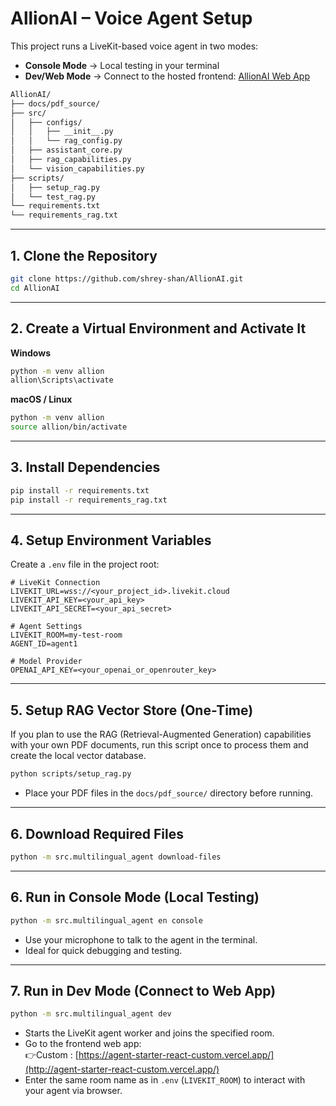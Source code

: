# AllionAI – Voice Agent Setup

This project runs a LiveKit-based voice agent in two modes:

- **Console Mode** → Local testing in your terminal  
- **Dev/Web Mode** → Connect to the hosted frontend: [AllionAI Web App](https://agent-starter-react-sigma.vercel.app/)

```bash
AllionAI/
├── docs/pdf_source/
├── src/
│   ├── configs/
│   │   ├── __init__.py
│   │   └── rag_config.py
│   ├── assistant_core.py
│   ├── rag_capabilities.py
│   └── vision_capabilities.py
├── scripts/
│   ├── setup_rag.py
│   └── test_rag.py
└── requirements.txt
└── requirements_rag.txt
```
---

## 1. Clone the Repository
```bash
git clone https://github.com/shrey-shan/AllionAI.git
cd AllionAI
```

---

## 2. Create a Virtual Environment and Activate It
**Windows**
```bash
python -m venv allion
allion\Scripts\activate
```
**macOS / Linux**
```bash
python -m venv allion
source allion/bin/activate
```

---

## 3. Install Dependencies
```bash
pip install -r requirements.txt
pip install -r requirements_rag.txt
```

---

## 4. Setup Environment Variables
Create a `.env` file in the project root:

```env
# LiveKit Connection
LIVEKIT_URL=wss://<your_project_id>.livekit.cloud
LIVEKIT_API_KEY=<your_api_key>
LIVEKIT_API_SECRET=<your_api_secret>

# Agent Settings
LIVEKIT_ROOM=my-test-room
AGENT_ID=agent1

# Model Provider
OPENAI_API_KEY=<your_openai_or_openrouter_key>
```

---

## 5. Setup RAG Vector Store (One-Time)
If you plan to use the RAG (Retrieval-Augmented Generation) capabilities with your own PDF documents, run this script once to process them and create the local vector database.

```bash
python scripts/setup_rag.py
```
- Place your PDF files in the `docs/pdf_source/` directory before running.

---

## 6. Download Required Files
```bash
python -m src.multilingual_agent download-files
```

---

## 6. Run in Console Mode (Local Testing)
```bash
python -m src.multilingual_agent en console
```
- Use your microphone to talk to the agent in the terminal.  
- Ideal for quick debugging and testing.

---

## 7. Run in Dev Mode (Connect to Web App)
```bash
python -m src.multilingual_agent dev
```
- Starts the LiveKit agent worker and joins the specified room.  
- Go to the frontend web app:  
  👉Custom  : [https://agent-starter-react-custom.vercel.app/](http://agent-starter-react-custom.vercel.app/)
- Enter the same room name as in `.env` (`LIVEKIT_ROOM`) to interact with your agent via browser.
